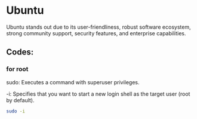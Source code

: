 # Ubuntu
Ubuntu stands out due to its user-friendliness, robust software ecosystem, strong community support, security features, and enterprise capabilities.

## Codes:

### for root 

sudo: Executes a command with superuser privileges.

-i: Specifies that you want to start a new login shell as the target user (root by default).

```sh
sudo -i
```
